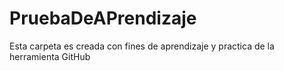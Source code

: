 # PruebaDeAPrendizaje
Esta carpeta es creada con fines de aprendizaje y practica de la herramienta GitHub
